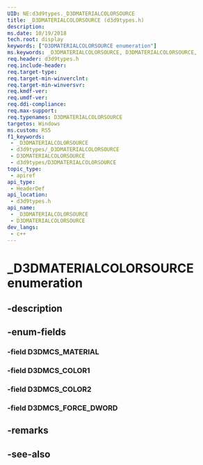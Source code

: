 ```yaml
---
UID: NE:d3d9types._D3DMATERIALCOLORSOURCE
title: _D3DMATERIALCOLORSOURCE (d3d9types.h)
description: 
ms.date: 10/19/2018
tech.root: display
keywords: ["D3DMATERIALCOLORSOURCE enumeration"]
ms.keywords: _D3DMATERIALCOLORSOURCE, D3DMATERIALCOLORSOURCE,
req.header: d3d9types.h
req.include-header: 
req.target-type: 
req.target-min-winverclnt: 
req.target-min-winversvr: 
req.kmdf-ver: 
req.umdf-ver: 
req.ddi-compliance: 
req.max-support: 
req.typenames: D3DMATERIALCOLORSOURCE
targetos: Windows
ms.custom: RS5
f1_keywords:
 - _D3DMATERIALCOLORSOURCE
 - d3d9types/_D3DMATERIALCOLORSOURCE
 - D3DMATERIALCOLORSOURCE
 - d3d9types/D3DMATERIALCOLORSOURCE
topic_type:
 - apiref
api_type:
 - HeaderDef
api_location:
 - d3d9types.h
api_name:
 - _D3DMATERIALCOLORSOURCE
 - D3DMATERIALCOLORSOURCE
dev_langs:
 - c++
---
```


# _D3DMATERIALCOLORSOURCE enumeration


## -description

## -enum-fields

### -field D3DMCS_MATERIAL 

### -field D3DMCS_COLOR1 

### -field D3DMCS_COLOR2 

### -field D3DMCS_FORCE_DWORD 

## -remarks

## -see-also

